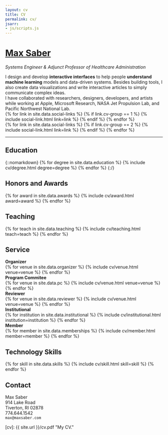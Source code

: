 ```yaml
---
layout: cv
title: CV
permalink: cv/
jsarr:
- js/scripts.js
---
```


<h1 id="cv-title"><a href="{{ site.url }}">Max Saber</a></h1>

<p id="cv-subtitle"><i>Systems Engineer & Adjunct Professor of Healthcare Administration</i></p>

<!-- <div id="cv-toc">
<ul class="cv-description">
	<li>Education</li>
	<li>Industry Research</li>
	<li>Academic Research</li>
	<li>Honors and Awards</li>
	<li>Publications</li>
	<li>Talks</li>
	<li>Press</li>
	<li>Teaching</li>
	<li>Mentoring</li>
	<li>Grants and Funding</li>
	<li>Interactive Articles</li>
	<li>Service</li>
	<li>Design</li>
	<li>References</li>
</ul>
</div> -->

<div>
I design and develop <b><span class="cv-vis">interactive interfaces</span></b> to help people <b><span class="cv-ai">understand machine learning</span></b> models and data-driven systems. Besides building tools, I also create data visualizations and write interactive articles to simply communicate complex ideas.
</div>

<div class="cv-spacer"></div>

<div>
I have collaborated with researchers, designers, developers, and artists while working at Apple, Microsoft Research, NASA Jet Propulsion Lab, and Pacific Northwest National Lab.
</div>

<!-- <div class="cv-spacer"></div>

<div>
My research is supported by a NASA Space Technology Research Fellowship.
</div> -->

<div class="cv-spacer"></div>

<div class="cv-image-links-wrapper">
	<div class="cv-image-links">
		{% for link in site.data.social-links %}
			{% if link.cv-group == 1 %}
				{% include social-link.html link=link %}
			{% endif %}
		{% endfor %}
	</div>
	<div class="cv-image-links">
		{% for link in site.data.social-links %}
			{% if link.cv-group == 2 %}
				{% include social-link.html link=link %}
			{% endif %}
		{% endfor %}
	</div>
</div>

***

## Education

{::nomarkdown}
{% for degree in site.data.education %}
{% include cv/degree.html degree=degree %}
{% endfor %}
{:/}

<!--
## Industry Research Experience

{% for experience in site.data.experiences %}
{% if experience.type == 'industry' %}
{% include cv/experience.html experience=experience %}
{% endif %}
{% endfor %}

## Academic Research Experience

{% for experience in site.data.experiences %}
{% if experience.type == 'academic' %}
{% include cv/experience.html experience=experience %}
{% endif %}
{% endfor %}
-->

## Honors and Awards

{% for award in site.data.awards %}
{% include cv/award.html award=award %}
{% endfor %}

<!--
## Publications

### Selected: Latest & Greatest

{% assign selectedBoolForBibtex = true %}

{% assign selected = site.categories.papers | where: 'selected', true %}
{% for pub in selected %}
{% include cv/publication.html pub=pub %}
{% endfor %}

{% assign selectedBoolForBibtex = false %}

### Journal

{% assign journal = site.categories.papers | where: 'type', "journal" %}
{% for pub in journal %}
{% include cv/publication.html pub=pub selectedBoolForBibtex=selectedBoolForBibtex %}
{% endfor %}

### Conference

{% assign conference = site.categories.papers | where: 'type', "conference" %}
{% for pub in conference %}
{% include cv/publication.html pub=pub selectedBoolForBibtex=selectedBoolForBibtex %}
{% endfor %}

### Workshop

{% assign workshop = site.categories.papers | where: 'type', "workshop" %}
{% for pub in workshop %}
{% include cv/publication.html pub=pub selectedBoolForBibtex=selectedBoolForBibtex %}
{% endfor %}

### Poster

{% assign poster = site.categories.papers | where: 'type', "poster" %}
{% for pub in poster %}
{% include cv/publication.html pub=pub selectedBoolForBibtex=selectedBoolForBibtex %}
{% endfor %}

### Demo

{% assign demo = site.categories.papers | where: 'type', "demo" %}
{% for pub in demo %}
{% include cv/publication.html pub=pub selectedBoolForBibtex=selectedBoolForBibtex %}
{% endfor %}

### Miscellaneous

{% assign preprint = site.categories.papers | where: 'type', "misc" %}
{% for pub in preprint %}
{% include cv/publication.html pub=pub selectedBoolForBibtex=selectedBoolForBibtex %}
{% endfor %}

## Talks

{% assign talktitles = site.data.talks | group_by:"title" %}
{% for title in talktitles %}
{% include cv/talk.html talk=title %}
{% endfor %}

## Press

{% for press in site.data.press %}
{% include cv/press.html press=press %}
{% endfor %}
-->

## Teaching

{% for teach in site.data.teaching %}
{% include cv/teaching.html teach=teach %}
{% endfor %}

<!--
## Mentoring

{::nomarkdown}
{% for mentee in site.data.mentoring %}
{% include cv/mentee.html mentee=mentee %}
{% endfor %}
{:/}

## Grants and Funding

{% for fund in site.data.funding %}
{% include cv/fund.html fund=fund %}
{% endfor %}

## Interactive Articles

{% for article in site.data.articles %}
{% unless article.feature-only %}
{% include cv/article.html article=article %}
{% endunless %}
{% endfor %}
-->

## Service

<div class="cv-service-title"><b>Organizer</b></div>
{% for venue in site.data.organizer %}
{% include cv/venue.html venue=venue %}
{% endfor %}

<div class="cv-service-title"><b>Program Commitee</b></div>
{% for venue in site.data.pc %}
{% include cv/venue.html venue=venue %}
{% endfor %}

<div class="cv-service-title"><b>Reviewer</b></div>
{% for venue in site.data.reviewer %}
{% include cv/venue.html venue=venue %}
{% endfor %}

<div class="cv-service-title"><b>Institutional</b></div>
{% for institution in site.data.institutional %}
{% include cv/institutional.html institution=institution %}
{% endfor %}

<div class="cv-service-title"><b>Member</b></div>
{% for member in site.data.memberships %}
{% include cv/member.html member=member %}
{% endfor %}

## Technology Skills

{% for skill in site.data.skills %}
{% include cv/skill.html skill=skill %}
{% endfor %}

<!--
## Design

{% for design in site.data.designs %}
{% include cv/design.html design=design %}
{% endfor %}

## References

{% for reference in site.data.references %}
{% include cv/reference.html reference=reference %}
{% endfor %}
-->

## Contact

Max Saber  
914 Lake Road  
Tiverton, RI 02878  
774.644.1542  
`max@maxsaber.com`

[cv]: {{ site.url }}/cv.pdf "My CV."

[github]: https:/www.github.com/maxsaber "github.com/maxsaber"